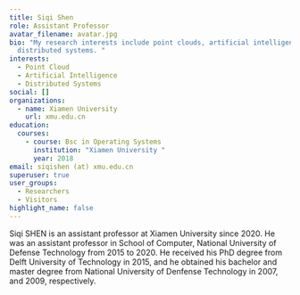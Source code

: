 ```yaml
---
title: Siqi Shen
role: Assistant Professor
avatar_filename: avatar.jpg
bio: "My research interests include point clouds, artificial intelligence, and
  distributed systems. "
interests:
  - Point Cloud
  - Artificial Intelligence
  - Distributed Systems
social: []
organizations:
  - name: Xiamen University
    url: xmu.edu.cn
education:
  courses:
    - course: Bsc in Operating Systems
      institution: "Xiamen University "
      year: 2018
email: siqishen (at) xmu.edu.cn
superuser: true
user_groups:
  - Researchers
  - Visitors
highlight_name: false
---
```

Siqi SHEN is an assistant professor at Xiamen University since 2020.  He was an assistant professor in School of Computer, National University of Defense Technology from 2015 to 2020. He received his PhD degree from Delft University of Technology in 2015, and he obtained his bachelor and master degree from National University of Denfense Technology in 2007, and 2009, respectively.
